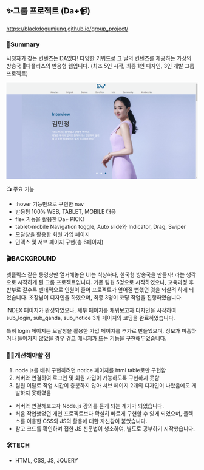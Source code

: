 ## ✨그룹 프로젝트 (Da+📹)
https://blackdogumjung.github.io/group_project/

### 🤔Summary
시청자가 찾는 컨텐츠는 DA있다! 다양한 키워드로 그 날의 컨텐츠를 제공하는 가상의 방송국 📡다플러스의 반응형 웹입니다.
(최초 5인 시작, 최종 1인 디자인, 3인 개발 그룹 프로젝트)

![메인페이지](./images/group_main.png)

📺 주요 기능
  * :hover 기능만으로 구현한 nav 
  * 반응형 100% WEB, TABLET, MOBILE 대응
  * flex 기능을 활용한 Da+ PICK!
  * tablet-mobile Navigation toggle, Auto slide와 Indicator, Drag, Swiper
  * 모달창을 활용한 회원 가입 페이지
  * 인덱스 및 서브 페이지 구현(총 6페이지) 
 
  
  ### 🎬BACKGROUND
넷플릭스 같은 동영상만 열거해놓은 UI는 식상하다, 한국형 방송국을 만들자! 라는 생각으로 시작하게 된 그룹 프로젝트입니다.
기존 팀원 5명으로 시작하였으나, 교육과정 후반부로 갈수록 펜데믹으로 인원이 줄어 프로젝트가 엎어질 뻔했던 것을 되살려 하게 되었습니다. 조장님이 디자인을 하였으며, 최종 3명이 코딩 작업을 진행하였습니다. 

INDEX 페이지가 완성되었으나, 세부 페이지를 채워보고자 디자인을 시작하여 sub_login, sub_qanda, sub_notice 3개 페이지의 코딩을 완료하였습니다.

특히 login 페이지는 모달창을 활용한 가입 페이지를 추가로 만들었으며, 정보가 미흡하거나 들어가지 않았을 경우 경고 메시지가 뜨는 기능을 구현해두었습니다.
  
  
  ### 🙍‍♀️개선해야할 점
   1. node.js를 배워 구현하려던 notice 페이지를 html table로만 구현함
   2. 서버와 연결하여 로그인 및 회원 가입이 가능하도록 구현하지 못함 
   3. 팀원 이탈로 작업 시간이 충분하지 않아 서브 페이지 2개의 디자인이 나왔음에도 개발하지 못하였음

  * 서버와 연결해보고자 Node.js 강의를 듣게 되는 계기가 되었습니다.
  * 처음 작업했었던 개인 프로젝트보다 확실히 빠르게 구현할 수 있게 되었으며, 플렉스를 이용한 CSS와 JS의 활용에 대한 자신감이 붙었습니다.
  * 참고 코드를 확인하며 접한 JS 신문법이 생소하여, 별도로 공부하기 시작했습니다.

  ### 🛠TECH
  * HTML, CSS, JS, JQUERY

